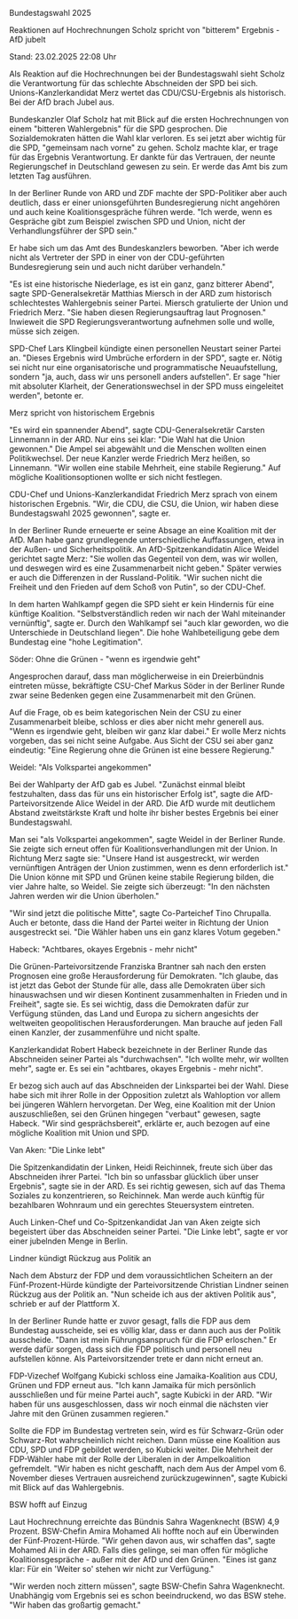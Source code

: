 Bundestagswahl 2025


Reaktionen auf Hochrechnungen
Scholz spricht von "bitterem" Ergebnis - AfD jubelt


Stand: 23.02.2025 22:08 Uhr


Als Reaktion auf die Hochrechnungen bei der Bundestagswahl sieht Scholz die Verantwortung für das schlechte Abschneiden der SPD bei sich. Unions-Kanzlerkandidat Merz wertet das CDU/CSU-Ergebnis als historisch. Bei der AfD brach Jubel aus.



Bundeskanzler Olaf Scholz hat mit Blick auf die ersten Hochrechnungen von einem "bitteren Wahlergebnis" für die SPD gesprochen. Die Sozialdemokraten hätten die Wahl klar verloren. Es sei jetzt aber wichtig für die SPD, "gemeinsam nach vorne" zu gehen. Scholz machte klar, er trage für das Ergebnis Verantwortung. Er dankte für das Vertrauen, der neunte Regierungschef in Deutschland gewesen zu sein. Er werde das Amt bis zum letzten Tag ausführen.


In der Berliner Runde von ARD und ZDF machte der SPD-Politiker aber auch deutlich, dass er einer unionsgeführten Bundesregierung nicht angehören und auch keine Koalitionsgespräche führen werde. "Ich werde, wenn es Gespräche gibt zum Beispiel zwischen SPD und Union, nicht der Verhandlungsführer der SPD sein."


Er habe sich um das Amt des Bundeskanzlers beworben. "Aber ich werde nicht als Vertreter der SPD in einer von der CDU-geführten Bundesregierung sein und auch nicht darüber verhandeln."


"Es ist eine historische Niederlage, es ist ein ganz, ganz bitterer Abend", sagte SPD-Generalsekretär Matthias Miersch in der ARD zum historisch schlechtestes Wahlergebnis seiner Partei. Miersch gratulierte der Union und Friedrich Merz. "Sie haben diesen Regierungsauftrag laut Prognosen." Inwieweit die SPD Regierungsverantwortung aufnehmen solle und wolle, müsse sich zeigen.


SPD-Chef Lars Klingbeil kündigte einen personellen Neustart seiner Partei an. "Dieses Ergebnis wird Umbrüche erfordern in der SPD", sagte er. Nötig sei nicht nur eine organisatorische und programmatische Neuaufstellung, sondern "ja, auch, dass wir uns personell anders aufstellen". Er sage "hier mit absoluter Klarheit, der Generationswechsel in der SPD muss eingeleitet werden", betonte er.

Merz spricht von historischem Ergebnis


"Es wird ein spannender Abend", sagte CDU-Generalsekretär Carsten Linnemann in der ARD. Nur eins sei klar: "Die Wahl hat die Union gewonnen." Die Ampel sei abgewählt und die Menschen wollten einen Politikwechsel. Der neue Kanzler werde Friedrich Merz heißen, so Linnemann. "Wir wollen eine stabile Mehrheit, eine stabile Regierung." Auf mögliche Koalitionsoptionen wollte er sich nicht festlegen.


CDU-Chef und Unions-Kanzlerkandidat Friedrich Merz sprach von einem historischen Ergebnis. "Wir, die CDU, die CSU, die Union, wir haben diese Bundestagswahl 2025 gewonnen", sagte er.


In der Berliner Runde erneuerte er seine Absage an eine Koalition mit der AfD. Man habe ganz grundlegende unterschiedliche Auffassungen, etwa in der Außen- und Sicherheitspolitik. An AfD-Spitzenkandidatin Alice Weidel gerichtet sagte Merz: "Sie wollen das Gegenteil von dem, was wir wollen, und deswegen wird es eine Zusammenarbeit nicht geben." Später verwies er auch die Differenzen in der Russland-Politik. "Wir suchen nicht die Freiheit und den Frieden auf dem Schoß von Putin", so der CDU-Chef.


In dem harten Wahlkampf gegen die SPD sieht er kein Hindernis für eine künftige Koalition. "Selbstverständlich reden wir nach der Wahl miteinander vernünftig", sagte er. Durch den Wahlkampf sei "auch klar geworden, wo die Unterschiede in Deutschland liegen". Die hohe Wahlbeteiligung gebe dem Bundestag eine "hohe Legitimation".

Söder: Ohne die Grünen - "wenn es irgendwie geht"


Angesprochen darauf, dass man möglicherweise in ein Dreierbündnis eintreten müsse, bekräftigte CSU-Chef Markus Söder in der Berliner Runde zwar seine Bedenken gegen eine Zusammenarbeit mit den Grünen.


Auf die Frage, ob es beim kategorischen Nein der CSU zu einer Zusammenarbeit bleibe, schloss er dies aber nicht mehr generell aus. "Wenn es irgendwie geht, bleiben wir ganz klar dabei." Er wolle Merz nichts vorgeben, das sei nicht seine Aufgabe. Aus Sicht der CSU sei aber ganz eindeutig: "Eine Regierung ohne die Grünen ist eine bessere Regierung."

Weidel: "Als Volkspartei angekommen"


Bei der Wahlparty der AfD gab es Jubel. "Zunächst einmal bleibt festzuhalten, dass das für uns ein historischer Erfolg ist", sagte die AfD-Parteivorsitzende Alice Weidel in der ARD. Die AfD wurde mit deutlichem Abstand zweitstärkste Kraft und holte ihr bisher bestes Ergebnis bei einer Bundestagswahl.


Man sei "als Volkspartei angekommen", sagte Weidel in der Berliner Runde. Sie zeigte sich erneut offen für Koalitionsverhandlungen mit der Union. In Richtung Merz sagte sie: "Unsere Hand ist ausgestreckt, wir werden vernünftigen Anträgen der Union zustimmen, wenn es denn erforderlich ist." Die Union könne mit SPD und Grünen keine stabile Regierung bilden, die vier Jahre halte, so Weidel. Sie zeigte sich überzeugt: "In den nächsten Jahren werden wir die Union überholen."


"Wir sind jetzt die politische Mitte", sagte Co-Parteichef Tino Chrupalla. Auch er betonte, dass die Hand der Partei weiter in Richtung der Union ausgestreckt sei. "Die Wähler haben uns ein ganz klares Votum gegeben."

Habeck: "Achtbares, okayes Ergebnis - mehr nicht"


Die Grünen-Parteivorsitzende Franziska Brantner sah nach den ersten Prognosen eine große Herausforderung für Demokraten. "Ich glaube, das ist jetzt das Gebot der Stunde für alle, dass alle Demokraten über sich hinauswachsen und wir diesen Kontinent zusammenhalten in Frieden und in Freiheit", sagte sie. Es sei wichtig, dass die Demokraten dafür zur Verfügung stünden, das Land und Europa zu sichern angesichts der weltweiten geopolitischen Herausforderungen. Man brauche auf jeden Fall einen Kanzler, der zusammenführe und nicht spalte.


Kanzlerkandidat Robert Habeck bezeichnete in der Berliner Runde das Abschneiden seiner Partei als "durchwachsen". "Ich wollte mehr, wir wollten mehr", sagte er. Es sei ein "achtbares, okayes Ergebnis - mehr nicht".


Er bezog sich auch auf das Abschneiden der Linkspartei bei der Wahl. Diese habe sich mit ihrer Rolle in der Opposition zuletzt als Wahloption vor allem bei jüngeren Wählern hervorgetan. Der Weg, eine Koalition mit der Union auszuschließen, sei den Grünen hingegen "verbaut" gewesen, sagte Habeck. "Wir sind gesprächsbereit", erklärte er, auch bezogen auf eine mögliche Koalition mit Union und SPD.

Van Aken: "Die Linke lebt"


Die Spitzenkandidatin der Linken, Heidi Reichinnek, freute sich über das Abschneiden ihrer Partei. "Ich bin so unfassbar glücklich über unser Ergebnis", sagte sie in der ARD. Es sei richtig gewesen, sich auf das Thema Soziales zu konzentrieren, so Reichinnek. Man werde auch künftig für bezahlbaren Wohnraum und ein gerechtes Steuersystem eintreten.


Auch Linken-Chef und Co-Spitzenkandidat Jan van Aken zeigte sich begeistert über das Abschneiden seiner Partei. "Die Linke lebt", sagte er vor einer jubelnden Menge in Berlin.

Lindner kündigt Rückzug aus Politik an


Nach dem Absturz der FDP und dem voraussichtlichen Scheitern an der Fünf-Prozent-Hürde kündigte der Parteivorsitzende Christian Lindner seinen Rückzug aus der Politik an. "Nun scheide ich aus der aktiven Politik aus", schrieb er auf der Plattform X. 


In der Berliner Runde hatte er zuvor gesagt, falls die FDP aus dem Bundestag ausscheide, sei es völlig klar, dass er dann auch aus der Politik ausscheide. "Dann ist mein Führungsanspruch für die FDP erloschen." Er werde dafür sorgen, dass sich die FDP politisch und personell neu aufstellen könne. Als Parteivorsitzender trete er dann nicht erneut an.


FDP-Vizechef Wolfgang Kubicki schloss eine Jamaika-Koalition aus CDU, Grünen und FDP erneut aus. "Ich kann Jamaika für mich persönlich ausschließen und für meine Partei auch", sagte Kubicki in der ARD. "Wir haben für uns ausgeschlossen, dass wir noch einmal die nächsten vier Jahre mit den Grünen zusammen regieren."


Sollte die FDP im Bundestag vertreten sein, wird es für Schwarz-Grün oder Schwarz-Rot wahrscheinlich nicht reichen. Dann müsse eine Koalition aus CDU, SPD und FDP gebildet werden, so Kubicki weiter. Die Mehrheit der FDP-Wähler habe mit der Rolle der Liberalen in der Ampelkoalition gefremdelt. "Wir haben es nicht geschafft, nach dem Aus der Ampel vom 6. November dieses Vertrauen ausreichend zurückzugewinnen", sagte Kubicki mit Blick auf das Wahlergebnis.

BSW hofft auf Einzug


Laut Hochrechnung erreichte das Bündnis Sahra Wagenknecht (BSW) 4,9 Prozent. BSW-Chefin Amira Mohamed Ali hoffte noch auf ein Überwinden der Fünf-Prozent-Hürde. "Wir gehen davon aus, wir schaffen das", sagte Mohamed Ali in der ARD. Falls dies gelinge, sei man offen für mögliche Koalitionsgespräche - außer mit der AfD und den Grünen. "Eines ist ganz klar: Für ein 'Weiter so' stehen wir nicht zur Verfügung."


"Wir werden noch zittern müssen", sagte BSW-Chefin Sahra Wagenknecht. Unabhängig vom Ergebnis sei es schon beeindruckend, wo das BSW stehe. "Wir haben das großartig gemacht."

